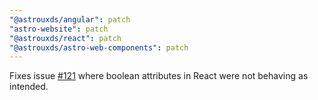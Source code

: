```yaml
---
"@astrouxds/angular": patch
"astro-website": patch
"@astrouxds/react": patch
"@astrouxds/astro-web-components": patch
---
```


Fixes issue [#121](https://github.com/RocketCommunicationsInc/astro/issues/121) where boolean attributes in React were not behaving as intended.
